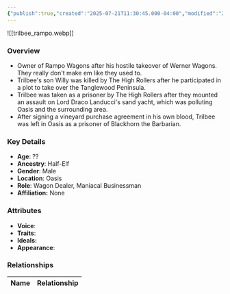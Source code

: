 ```yaml
---
{"publish":true,"created":"2025-07-21T11:30:45.000-04:00","modified":"2025-07-25T11:38:11.000-04:00","cssclasses":""}
---
```



![[trilbee_rampo.webp]]

### Overview
- Owner of Rampo Wagons after his hostile takeover of Werner Wagons. They really don't make em like they used to.
- Trilbee's son Willy was killed by The High Rollers after he participated in a plot to take over the Tanglewood Peninsula.
- Trilbee was taken as a prisoner by The High Rollers after they mounted an assault on Lord Draco Landucci's sand yacht, which was polluting Oasis and the surrounding area.
- After signing a vineyard purchase agreement in his own blood, Trilbee was left in Oasis as a prisoner of Blackhorn the Barbarian.

### Key Details
- **Age**: ??
- **Ancestry**: Half-Elf
- **Gender**: Male
- **Location**: Oasis
- **Role**: Wagon Dealer, Maniacal Businessman
- **Affiliation:** None

### Attributes
- **Voice**: 
- **Traits**: 
- **Ideals:** 
- **Appearance**:

### Relationships

| Name  | Relationship |
| ----- | ------------ |
